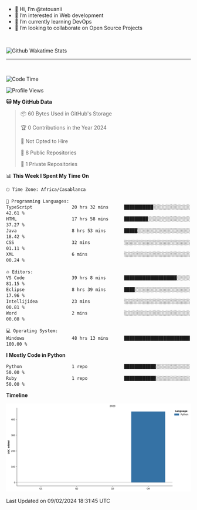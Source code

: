- 👋 Hi, I’m @tetouanii
- 👀 I’m interested in Web development
- 🌱 I’m currently learning DevOps
- 💞️ I’m looking to collaborate on Open Source Projects

<br/>


![Github Wakatime Stats](https://github-readme-stats.vercel.app/api/wakatime/?username=@walidbosso&layout=compact&&theme=default&link="https://www.github.com/USERNAME/") 

--- 

<br/>


  
<!--START_SECTION:waka-->
![Code Time](http://img.shields.io/badge/Code%20Time-101%20hrs%2030%20mins-blue)

![Profile Views](http://img.shields.io/badge/Profile%20Views-1-blue)

**🐱 My GitHub Data** 

> 📦 60 Bytes Used in GitHub's Storage 
 > 
> 🏆 0 Contributions in the Year 2024
 > 
> 🚫 Not Opted to Hire
 > 
> 📜 8 Public Repositories 
 > 
> 🔑 1 Private Repositories 
 > 
📊 **This Week I Spent My Time On** 

```text
🕑︎ Time Zone: Africa/Casablanca

💬 Programming Languages: 
TypeScript               20 hrs 32 mins      ███████████░░░░░░░░░░░░░░   42.61 % 
HTML                     17 hrs 58 mins      █████████░░░░░░░░░░░░░░░░   37.27 % 
Java                     8 hrs 53 mins       █████░░░░░░░░░░░░░░░░░░░░   18.42 % 
CSS                      32 mins             ░░░░░░░░░░░░░░░░░░░░░░░░░   01.11 % 
XML                      6 mins              ░░░░░░░░░░░░░░░░░░░░░░░░░   00.24 % 

🔥 Editors: 
VS Code                  39 hrs 8 mins       ████████████████████░░░░░   81.15 % 
Eclipse                  8 hrs 39 mins       ████░░░░░░░░░░░░░░░░░░░░░   17.96 % 
Intellijidea             23 mins             ░░░░░░░░░░░░░░░░░░░░░░░░░   00.81 % 
Word                     2 mins              ░░░░░░░░░░░░░░░░░░░░░░░░░   00.08 % 

💻 Operating System: 
Windows                  48 hrs 13 mins      █████████████████████████   100.00 % 
```

**I Mostly Code in Python** 

```text
Python                   1 repo              ████████████░░░░░░░░░░░░░   50.00 % 
Ruby                     1 repo              ████████████░░░░░░░░░░░░░   50.00 % 
```



**Timeline**

![Lines of Code chart](https://raw.githubusercontent.com/tetouanii/tetouanii/main/assets/bar_graph.png)


 Last Updated on 09/02/2024 18:31:45 UTC
<!--END_SECTION:waka-->
